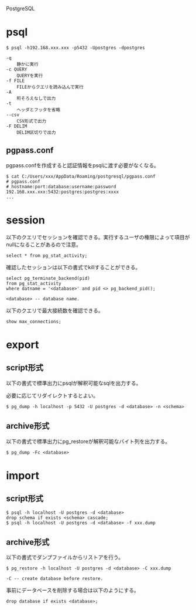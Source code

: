 PostgreSQL

# psql

    $ psql -h192.168.xxx.xxx -p5432 -Upostgres -dpostgres
    
    -q
        静かに実行
    -c QUERY
        QUERYを実行
    -f FILE
        FILEからクエリを読み込んで実行
    -A
        桁そろえなしで出力
    -t
        ヘッダとフッタを省略
    --csv
        CSV形式で出力
    -F DELIM
        DELIM区切りで出力

## pgpass.conf
pgpass.confを作成すると認証情報をpsqlに渡す必要がなくなる。

    $ cat C:/Users/xxx/AppData/Roaming/postgresql/pgpass.conf
    # pgpass.conf
    # hostname:port:database:username:password
    192.168.xxx.xxx:5432:postgres:postgres:xxxx
    ...

# session
以下のクエリでセッションを確認できる。実行するユーザの権限によって項目がnullになることがあるので注意。

    select * from pg_stat_activity;

確認したセッションは以下の書式でkillすることができる。

    select pg_terminate_backend(pid)
    from pg_stat_activity
    where datname = '<database>' and pid <> pg_backend_pid();
    
    <database> -- database name.

以下のクエリで最大接続数を確認できる。

    show max_connections;

# export
## script形式
以下の書式で標準出力にpsqlが解釈可能なsqlを出力する。

必要に応じてリダイレクトするとよい。

    $ pg_dump -h localhost -p 5432 -U postgres -d <database> -n <schema>

## archive形式
以下の書式で標準出力にpg_restoreが解釈可能なバイト列を出力する。

    $ pg_dump -Fc <database>

# import
## script形式

    $ psql -h localhost -U postgres -d <database>
    drop schema if exists <schema> cascade;
    $ psql -h localhost -U postgres -d <database> -f xxx.dump

## archive形式
以下の書式でダンプファイルからリストアを行う。

    $ pg_restore -h localhost -U postgres -d <database> -C xxx.dump
    
    -C -- create database before restore.

事前にデータベースを削除する場合は以下のようにする。

    drop database if exists <database>;
